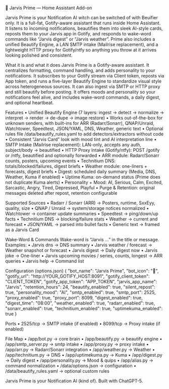 🧩 Jarvis Prime — Home Assistant Add-on

Jarvis Prime is your Notification AI witch can be switched of with Beuifier only. It is a full-fat, Gotify-aware assistant that runs inside Home Assistant. It listens to incoming notifications, beautifies them into sleek AI-style cards, reposts them to your Jarvis app in Gotify, and responds to wake-word commands like “Jarvis digest” or “Jarvis weather”. Prime also includes a unified Beautify Engine, a LAN SMTP intake (Mailrise replacement), and a lightweight HTTP proxy for Gotify/ntfy so anything you throw at it arrives looking polished and consistent.

What it is and what it does
Jarvis Prime is a Gotify-aware assistant. It centralizes formatting, command handling, and adds personality to your notifications. It subscribes to your Gotify stream via Client token, reposts via App token, and runs a five-layer Beautify Engine to standardize visual style across heterogeneous sources. It can also ingest via SMTP or HTTP proxy and still beautify before posting. It offers moods and personality so your notifications feel alive, and includes wake-word commands, a daily digest, and optional heartbeat.

Features
• Unified Beautify Engine (7 layers: ingest → detect → normalize → interpret → render → de-dupe → image restore)
• Works out-of-the-box for unknown senders, with built-ins for ARR (Radarr/Sonarr), QNAP/Unraid, Watchtower, Speedtest, JSON/YAML, DNS, Weather, generic text
• Optional rules file /data/beautify_rules.yaml to add detectors/extractors without code
• Consistent “Jarvis Card” look with mood tint and AI interpretation line
• SMTP Intake (Mailrise replacement): LAN-only, accepts any auth, subject/body → beautified
• HTTP Proxy Intake (Gotify/ntfy): POST /gotify or /ntfy, beautified and optionally forwarded
• ARR module: Radarr/Sonarr counts, posters, upcoming events
• Technitium DNS: totals/blocked/failures, digest briefs
• Weather module: one-liners + forecasts, digest briefs
• Digest: scheduled daily summary (Media, DNS, Weather, Kuma if enabled)
• Uptime Kuma: on-demand status (Prime does not duplicate Kuma alerts)
• Personality + Mood: AI, Serious, Calm, Excited, Sarcastic, Angry, Tired, Depressed, Playful
• Purge & Retention: original messages deleted after repost, retention configurable

Supported Sources
• Radarr / Sonarr (ARR) → Posters, runtime, SxxEyy, quality, size
• QNAP / Unraid → system/storage notices normalized
• Watchtower → container update summaries
• Speedtest → ping/down/up facts
• Technitium DNS → blocking/failure stats
• Weather → current and forecast
• JSON/YAML → parsed into bullet facts
• Generic text → framed as a Jarvis Card

Wake-Word & Commands
Wake-word is “Jarvis …” in the title or message. Examples:
• Jarvis dns → DNS summary
• Jarvis weather / forecast → Weather snapshot or forecast
• Jarvis digest → Daily digest now
• Jarvis joke → One-liner
• Jarvis upcoming movies / series, counts, longest → ARR queries
• Jarvis help → Command list

Configuration (options.json)
{
  "bot_name": "Jarvis Prime",
  "bot_icon": "🧠",
  "gotify_url": "http://YOUR_GOTIFY_HOST:8091",
  "gotify_client_token": "CLIENT_TOKEN",
  "gotify_app_token": "APP_TOKEN",
  "jarvis_app_name": "Jarvis",
  "retention_hours": 24,
  "beautify_enabled": true,
  "silent_repost": true,
  "personality_mood": "AI",
  "smtp_enabled": true,
  "smtp_port": 2525,
  "proxy_enabled": true,
  "proxy_port": 8099,
  "digest_enabled": true,
  "digest_time": "08:00",
  "weather_enabled": true,
  "radarr_enabled": true,
  "sonarr_enabled": true,
  "technitium_enabled": true,
  "uptimekuma_enabled": true
}

Ports
• 2525/tcp → SMTP intake (if enabled)
• 8099/tcp → Proxy intake (if enabled)

File Map
• /app/bot.py → core brain
• /app/beautify.py → beautify engine
• /app/smtp_server.py → smtp intake
• /app/proxy.py → proxy intake
• /app/arr.py → Radarr/Sonarr integration
• /app/weather.py → Weather
• /app/technitium.py → DNS
• /app/uptimekuma.py → Kuma
• /app/digest.py → Daily digest
• /app/personality.py → Mood & quips
• /app/alias.py → command normalization
• /data/options.json → configuration
• /data/beautify_rules.yaml → optional custom rules

Jarvis Prime is your Notification AI (kind of). Built with ChatGPT-5.
